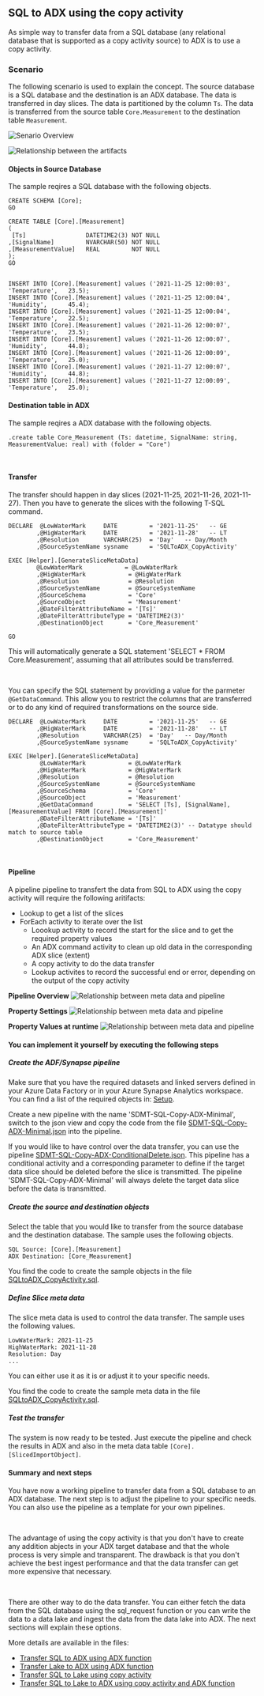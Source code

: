 ## SQL to ADX using the copy activity 

As simple way to transfer data from a SQL database (any relational database that is supported as a copy activity source) to ADX is to use a copy activity.
<br>

### Scenario

The following scenario is used to explain the concept. The source database is a SQL database and the destination is an ADX database. The data is transferred in day slices. The data is partitioned by the column `Ts`.
The data is transferred from the source table `Core.Measurement` to the destination table `Measurement`. 

![Senario Overview](./../../../doc/assets/sql-to-adx/SMDT_SQLtoADXScenario.png)

![Relationship between the artifacts](./../../../doc/assets/sql-to-adx/SDMT_SQLtoADXOverview.png)


#### Objects in Source Database

The sample reqires a SQL database with the following objects.

    CREATE SCHEMA [Core];
    GO

    CREATE TABLE [Core].[Measurement]
    (
     [Ts]                 DATETIME2(3) NOT NULL
    ,[SignalName]         NVARCHAR(50) NOT NULL
    ,[MeasurementValue]   REAL         NOT NULL
    );
    GO


    INSERT INTO [Core].[Measurement] values ('2021-11-25 12:00:03', 'Temperature',	 23.5);
    INSERT INTO [Core].[Measurement] values ('2021-11-25 12:00:04', 'Humidity',	     45.4);
    INSERT INTO [Core].[Measurement] values ('2021-11-25 12:00:04', 'Temperature',	 22.5);
    INSERT INTO [Core].[Measurement] values ('2021-11-26 12:00:07', 'Temperature',	 23.5);
    INSERT INTO [Core].[Measurement] values ('2021-11-26 12:00:07', 'Humidity',	     44.8);
    INSERT INTO [Core].[Measurement] values ('2021-11-26 12:00:09', 'Temperature',	 25.0);
    INSERT INTO [Core].[Measurement] values ('2021-11-27 12:00:07', 'Humidity',	     44.8);
    INSERT INTO [Core].[Measurement] values ('2021-11-27 12:00:09', 'Temperature',	 25.0);

#### Destination table in ADX

The sample reqires a ADX database with the following objects.

    .create table Core_Measurement (Ts: datetime, SignalName: string, MeasurementValue: real) with (folder = "Core")

<br>

#### Transfer
The transfer should happen in day slices (2021-11-25, 2021-11-26, 2021-11-27). Then you have to generate the slices with the following T-SQL command. <br>

    DECLARE  @LowWaterMark     DATE         = '2021-11-25'   -- GE
            ,@HigWaterMark     DATE         = '2021-11-28'   -- LT   
            ,@Resolution       VARCHAR(25)  = 'Day'   -- Day/Month
            ,@SourceSystemName sysname      = 'SQLToADX_CopyActivity'
    
    EXEC [Helper].[GenerateSliceMetaData] 
            @LowWaterMark            = @LowWaterMark
            ,@HigWaterMark            = @HigWaterMark
            ,@Resolution              = @Resolution
            ,@SourceSystemName        = @SourceSystemName
            ,@SourceSchema            = 'Core'
            ,@SourceObject            = 'Measurement'
            ,@DateFilterAttributeName = '[Ts]'
            ,@DateFilterAttributeType = 'DATETIME2(3)' 
            ,@DestinationObject       = 'Core_Measurement'

    GO

This will automatically generate a SQL statement 'SELECT * FROM Core.Measurement', assuming that all attributes sould be transferred.

<br>



You can specify the SQL statement by providing a value for the parmeter `@GetDataCommand`. This allow you to restrict the columns that are transferred or to do any kind of required transformations on the source side.

    DECLARE  @LowWaterMark     DATE         = '2021-11-25'   -- GE
            ,@HigWaterMark     DATE         = '2021-11-28'   -- LT   
            ,@Resolution       VARCHAR(25)  = 'Day'   -- Day/Month
            ,@SourceSystemName sysname      = 'SQLToADX_CopyActivity'
    
    EXEC [Helper].[GenerateSliceMetaData] 
             @LowWaterMark            = @LowWaterMark
            ,@HigWaterMark            = @HigWaterMark
            ,@Resolution              = @Resolution
            ,@SourceSystemName        = @SourceSystemName
            ,@SourceSchema            = 'Core'
            ,@SourceObject            = 'Measurement'
            ,@GetDataCommand          = 'SELECT [Ts], [SignalName], [MeasurementValue] FROM [Core].[Measurement]'
            ,@DateFilterAttributeName = '[Ts]'
            ,@DateFilterAttributeType = 'DATETIME2(3)' -- Datatype should match to source table
            ,@DestinationObject       = 'Core_Measurement'

<br>


#### Pipeline

A pipeline pipeline to transfert the data from SQL to ADX using the copy activity will require the following aritifacts:
 * Lookup to get a list of the slices
 * ForEach activity to iterate over the list
   * Loookup activity to record the start for the slice and to get the required property values
   * An ADX command activity to clean up old data in the corresponding ADX slice (extent)
   * A copy activity to do the data transfer
   * Lookup activites to record the successful end or error, depending on the output of the copy activity


**Pipeline Overview**
![Relationship between meta data and pipeline](./../../../doc/assets/sql-to-adx/SDMT_SQLtoADXPipelineOverview.png)

**Property Settings**
![Relationship between meta data and pipeline](./../../../doc/assets/sql-to-adx/SDMT_SQLtoADXPipelineSettings.png)

**Property Values at runtime**
![Relationship between meta data and pipeline](./../../../doc/assets/sql-to-adx/SDMT_SQLtoADXPipelineValues.png)


#### You can implement it yourself by executing the following steps

##### Create the ADF/Synapse pipeline

Make sure that you have the required datasets and linked servers defined in your Azure Data Factory or in your Azure Synapse Analytics workspace. You can find a list of the required objects in: [Setup](./../../../doc/01SetupSMDT.md). 

Create a new pipeline with the name 'SDMT-SQL-Copy-ADX-Minimal', switch to the json view and copy the code from the file [SDMT-SQL-Copy-ADX-Minimal.json](./../../../pipeline/ToADX/SQL-Copy-ADX/SDMT-SQL-Copy-ADX-Minimal.json) into the pipeline.



If you would like to have control over the data transfer, you can use the pipeline [SDMT-SQL-Copy-ADX-ConditionalDelete.json](./../../../pipeline/ToADX/SQL-Copy-ADX/SDMT-SQL-Copy-ADX-ConditionalDelete.json). This pipeline has a conditional activity and a corresponding parameter to define if the target data slice should be deleted before the slice is transmitted. The pipeline 'SDMT-SQL-Copy-ADX-Minimal' will always delete the target data slice before the data is transmitted.


##### Create the source and destination objects

Select the table that you would like to transfer from the source database and the destination database. The sample uses the following objects.

    SQL Source: [Core].[Measurement]
    ADX Destination: [Core_Measurement]

You find the code to create the sample objects in the file [SQLtoADX_CopyActivity.sql](./../../../sqldb/SDMT_DB/ScriptToGenerateMetaTestData/ToADX/SQLToADX_CopyActivity.sql).


##### Define Slice meta data

The slice meta data is used to control the data transfer. The sample uses the following values.

    LowWaterMark: 2021-11-25
    HighWaterMark: 2021-11-28
    Resolution: Day
    ...

You can either use it as it is or adjust it to your specific needs.

You find the code to create the sample meta data in the file [SQLtoADX_CopyActivity.sql](./../../../sqldb/SDMT_DB/ScriptToGenerateMetaTestData/ToADX/SQLToADX_CopyActivity.sql).


##### Test the transfer

The system is now ready to be tested. Just execute the pipeline and check the results in ADX and also in the meta data table `[Core].[SlicedImportObject]`.


#### Summary and next steps

You have now a working pipeline to transfer data from a SQL database to an ADX database. The next step is to adjust the pipeline to your specific needs. You can also use the pipeline as a template for your own pipelines.

<br>

The advantage of using the copy activity is that you don't have to create any addition abjects in your ADX target database and that the whole process is very simple and transparent.
The drawback is that you don't achieve the best ingest performance and that the data transfer can get more expensive that necessary.

<br>

There are other way to do the data transfer. You can either fetch the data from the SQL database using the sql_request function or you can write the data to a data lake and ingest the data from the data lake into ADX. The next sections will explain these options.

More details are available in the files:
 * [Transfer SQL to ADX using ADX function](./20SQLToADX_ADXFunction.md)
 * [Transfer Lake to ADX using ADX function](./25LakeToADX_ADXFunction.md)
 * [Transfer SQL to Lake using copy activity](./../ToLake/30SQLToLakeCopy.md)
 * [Transfer SQL to Lake to ADX using copy activity and ADX function](./35SQLToLakeToADXFunction.md)
 
